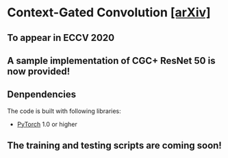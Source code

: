 # Context-Gated Convolution [[arXiv]](https://arxiv.org/abs/1910.05577)
## To appear in ECCV 2020
## A sample implementation of CGC+ ResNet 50 is now provided!

## Denpendencies

The code is built with following libraries:

- [PyTorch](https://pytorch.org/) 1.0 or higher


## The training and testing scripts are coming soon!


